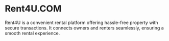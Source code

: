 # Rent4U.COM
Rent4U is a convenient rental platform offering hassle-free property  with secure transactions. It connects owners and renters seamlessly, ensuring a smooth rental experience. 

